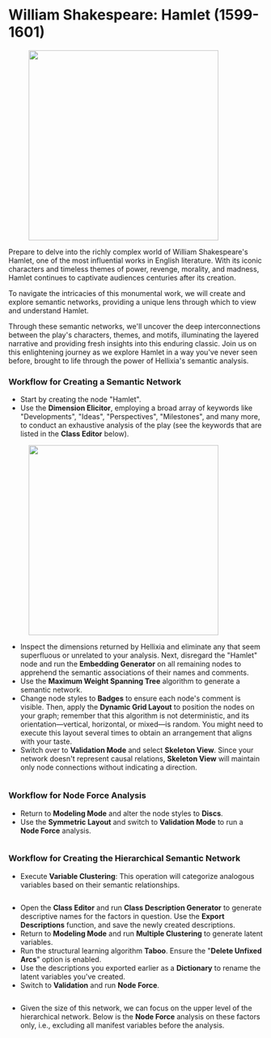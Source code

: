# William Shakespeare: Hamlet (1599-1601)

<figure><img src="https://res.cloudinary.com/dvr3obmlj/image/upload/v1690286585/Hamlet_i6ewu1.png" alt="" width="375"><figcaption></figcaption></figure>

Prepare to delve into the richly complex world of William Shakespeare's Hamlet, one of the most influential works in English literature. With its iconic characters and timeless themes of power, revenge, morality, and madness, Hamlet continues to captivate audiences centuries after its creation.

To navigate the intricacies of this monumental work, we will create and explore semantic networks, providing a unique lens through which to view and understand Hamlet.

Through these semantic networks, we'll uncover the deep interconnections between the play's characters, themes, and motifs, illuminating the layered narrative and providing fresh insights into this enduring classic. Join us on this enlightening journey as we explore Hamlet in a way you've never seen before, brought to life through the power of Hellixia's semantic analysis.

### Workflow for Creating a Semantic Network

* Start by creating the node "Hamlet". &#x20;
* Use the **Dimension Elicitor**, employing a broad array of keywords like "Developments", "Ideas", "Perspectives", "Milestones", and many more, to conduct an exhaustive analysis of the play (see the keywords that are listed in the **Class Editor** below).&#x20;

<figure><img src="https://res.cloudinary.com/dvr3obmlj/image/upload/v1690287198/Hamlet-KW_ui2dsy.png" alt="" width="375"><figcaption></figcaption></figure>

* Inspect the dimensions returned by Hellixia and eliminate any that seem superfluous or unrelated to your analysis. Next, disregard the "Hamlet" node and run the **Embedding Generator** on all remaining nodes to apprehend the semantic associations of their names and comments.
* Use the **Maximum Weight Spanning Tree** algorithm to generate a semantic network.&#x20;
* Change node styles to **Badges** to ensure each node's comment is visible. Then, apply the **Dynamic Grid Layout** to position the nodes on your graph; remember that this algorithm is not deterministic, and its orientation—vertical, horizontal, or mixed—is random. You might need to execute this layout several times to obtain an arrangement that aligns with your taste.
* Switch over to **Validation Mode** and select **Skeleton View**. Since your network doesn't represent causal relations, **Skeleton View** will maintain only node connections without indicating a direction.

<figure><img src="https://res.cloudinary.com/dvr3obmlj/image/upload/v1690300928/Hamlet-SN_vu2khw.svg" alt=""><figcaption></figcaption></figure>

### Workflow for Node Force Analysis

* Return to **Modeling Mode** and alter the node styles to **Discs**.&#x20;
* Use the **Symmetric Layout** and switch to **Validation Mode** to run a **Node Force** analysis.

<figure><img src="https://res.cloudinary.com/dvr3obmlj/image/upload/v1690287589/Hamlet-NF_dsqaeq.svg" alt=""><figcaption></figcaption></figure>

### Workflow for Creating the Hierarchical Semantic Network

* Execute **Variable Clustering**: This operation will categorize analogous variables based on their semantic relationships.

<figure><img src="https://res.cloudinary.com/dvr3obmlj/image/upload/v1690287744/Hamlet-VC_d6j0q9.svg" alt=""><figcaption></figcaption></figure>

* Open the **Class Editor** and run **Class Description Generator** to generate descriptive names for the factors in question. Use the **Export Descriptions** function, and save the newly created descriptions.
* Return to **Modeling Mode** and run **Multiple Clustering** to generate latent variables.&#x20;
* Run the structural learning algorithm **Taboo**. Ensure the "**Delete Unfixed Arcs**" option is enabled.
* Use the descriptions you exported earlier as a **Dictionary** to rename the latent variables you've created.
* Switch to **Validation** and run **Node Force**.

<figure><img src="https://res.cloudinary.com/dvr3obmlj/image/upload/v1690288323/Hamlet-HSN_kvjm4w.svg" alt=""><figcaption></figcaption></figure>

* Given the size of this network, we can focus on the upper level of the hierarchical network. Below is the **Node Force** analysis on these factors only, i.e., excluding all manifest variables before the analysis.&#x20;

<figure><img src="https://res.cloudinary.com/dvr3obmlj/image/upload/v1690288272/Hamlet-HSN1_lmlki2.svg" alt=""><figcaption></figcaption></figure>
